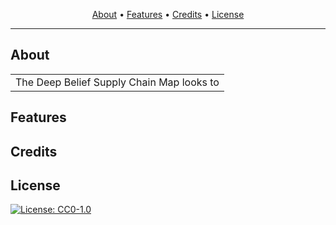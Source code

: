 
<p align="center">
  <a href="#about">About</a> •
  <a href="#features">Features</a> •
  <a href="#credits">Credits</a> •
  <a href="#license">License</a>
</p>

---

## About
<table>
<tr>
<td>
  The Deep Belief Supply Chain Map looks to 
</td>
</tr>
</table>

## Features

## Credits


## License

[![License: CC0-1.0](https://img.shields.io/badge/License-CC0%201.0-lightgrey.svg)](https://tldrlegal.com/license/creative-commons-cc0-1.0-universal)
